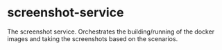 # screenshot-service
The screenshot service. Orchestrates the building/running of the docker images and taking the screenshots based on the scenarios.
